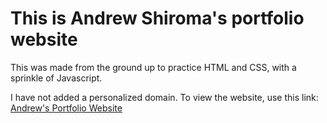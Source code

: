 # This is Andrew Shiroma's portfolio website

This was made from the ground up to practice HTML and CSS, with a sprinkle of Javascript.

I have not added a personalized domain. To view the website, use this link: [Andrew's Portfolio Website](https://www.andrewshiroma.dev/)
